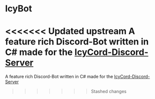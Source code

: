 # IcyBot
<<<<<<< Updated upstream
 A feature rich Discord-Bot written in C# made for the [IcyCord-Discord-Server](https://discord.gg/Z3PJatGsr5)
=======
 A feature rich Discord-Bot written in C# made for the [IcyCord-Discord-Server](https://discord.gg/Z8kweuryux)
>>>>>>> Stashed changes
